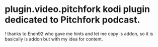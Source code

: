 ﻿# plugin.video.pitchfork kodi plugin dedicated to Pitchfork podcast.

! thanks to Enen92 who gave me hints and let me copy is addon, so it is basically is addon but with my idea for content.